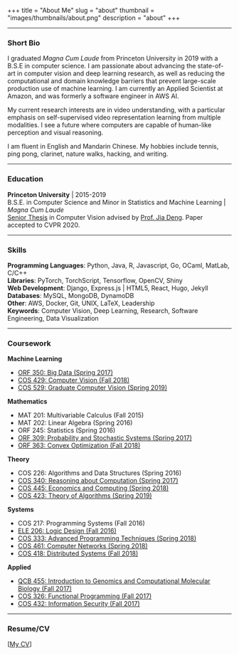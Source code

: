 +++
title = "About Me"
slug = "about"
thumbnail = "images/thumbnails/about.png"
description = "about"
+++

---------------------------
### Short Bio
I graduated *Magna Cum Laude* from Princeton University in 2019 with a B.S.E in computer science. I am passionate about advancing the state-of-art in computer vision and deep learning research, as well as reducing the computational and domain knowledge barriers that prevent large-scale production use of machine learning. I am currently an Applied Scientist at Amazon, and was formerly a software engineer in AWS AI.

My current research interests are in video understanding, with a particular emphasis on self-supervised video representation learning from multiple modalities. I see a future where computers are capable of human-like perception and visual reasoning.

I am fluent in English and Mandarin Chinese. My hobbies include tennis, ping pong, clarinet, nature walks, hacking, and writing.

---------------------------
### Education
**Princeton University** | 2015-2019  
B.S.E. in Computer Science and Minor in Statistics and Machine Learning | *Magna Cum Laude*  
[Senior Thesis](https://dataspace.princeton.edu/jspui/handle/88435/dsp01cj82kb153) in Computer Vision advised by [Prof. Jia Deng](http://www.cs.princeton.edu/~jiadeng/). Paper accepted to CVPR 2020.

---------------------------

### Skills
**Programming Languages**: Python, Java, R, Javascript, Go, OCaml, MatLab, C/C++  
**Libraries**: PyTorch, TorchScript, Tensorflow, OpenCV, Shiny  
**Web Development**: Django, Express.js | HTML5, React, Hugo, Jekyll  
**Databases**: MySQL, MongoDB, DynamoDB  
**Other**: AWS, Docker, Git, UNIX, LaTeX, Leadership  
**Keywords**: Computer Vision, Deep Learning, Research, Software Engineering, Data Visualization

---------------------------
### Coursework
**Machine Learning**  
- [ORF 350: Big Data (Spring 2017)](https://github.com/dfan/orf350)  
- [COS 429: Computer Vision (Fall 2018)](https://www.cs.princeton.edu/courses/archive/fall18/cos429/)  
- [COS 529: Graduate Computer Vision (Spring 2019)](https://www.cs.princeton.edu/courses/archive/spring19/cos529/)  

**Mathematics**  
- MAT 201: Multivariable Calculus (Fall 2015)  
- MAT 202: Linear Algebra (Spring 2016)  
- ORF 245: Statistics (Spring 2016)  
- [ORF 309: Probability and Stochastic Systems (Spring 2017)](https://registrar.princeton.edu/course-offerings/course_details.xml?courseid=007999&term=1194)  
- [ORF 363: Convex Optimization (Fall 2018)](http://aaa.princeton.edu/orf363)  

**Theory**  
- COS 226: Algorithms and Data Structures (Spring 2016)  
- [COS 340: Reasoning about Computation (Spring 2017)](https://www.cs.princeton.edu/courses/archive/spring17/cos340/)  
- [COS 445: Economics and Computing (Spring 2018)](https://www.cs.princeton.edu/~smattw/Teaching/cos445sp18.htm)  
- [COS 423: Theory of Algorithms (Spring 2019)](https://www.cs.princeton.edu/courses/archive/spring19/cos423/)  

**Systems**  
- COS 217: Programming Systems (Fall 2016)  
- [ELE 206: Logic Design (Fall 2016)](https://registrar.princeton.edu/course-offerings/course_details.xml?courseid=002463&term=1172)  
- [COS 333: Advanced Programming Techniques (Spring 2018)](https://www.cs.princeton.edu/courses/archive/spring18/cos333/)  
- [COS 461: Computer Networks (Spring 2018)](https://www.cs.princeton.edu/courses/archive/spring18/cos461/)  
- [COS 418: Distributed Systems (Fall 2018)](https://www.cs.princeton.edu/courses/archive/fall18/cos418/)  

**Applied**  
- [QCB 455: Introduction to Genomics and Computational Molecular Biology (Fall 2017)](https://registrar.princeton.edu/course-offerings/course_details.xml?courseid=010185&term=1182)  
- [COS 326: Functional Programming (Fall 2017)](https://www.cs.princeton.edu/courses/archive/fall17/cos326/)  
- [COS 432: Information Security (Fall 2017)](https://www.cs.princeton.edu/courses/archive/fall17/cos432/)  

---------------------------
### Resume/CV
[[My CV](pdf/davidfan_cv.pdf)]  